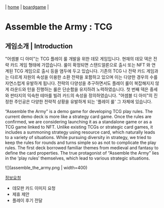 | [home](http://windystudio.com/) | [boardgame](http://windystudio.com/boardgame/) |

# Assemble the Army : TCG

## 게임소개 | Introduction
"어셈블 디 아미"는 TCG 플레이 룰 개발을 위한 데모 게임입니다. 현재의 데모 덱은 전략 카드 게임 형태에 가깝습니다. 룰이 확정되면 스탠드얼론으로 출시 또는 NFT 와 연계된 TCG 게임으로 출시 등을 염두에 두고 있습니다. 기존의 TCG 나 전략 카드 게임과는 다르게 자원의 속성을 이용한 소환 전략을 포함하고 있으며 이는 다양한 경우의 수를 자연스럽게 유발하게 됩니다. 전략의 다양성을 추구하면서도 플레이 룰이 복잡해지지 않게 라운드와 턴을 진행하는 룰은 단순함을 유지하려 노력하였습니다. 첫 번째 덱은 중세와 판타지의 익숙한 테마를 빌려 카드의 속성을 정의하였습니다. "어셈블 디 아미"의 진정한 주인공은 다양한 전략적 상황을 유발하게 되는 '플레이 룰' 그 자체에 있습니다.

“Assemble the Army” is a demo game for developing TCG play rules. The current demo deck is more like a strategy card game. Once the rules are confirmed, we are considering launching it as a standalone game or as a TCG game linked to NFT. Unlike existing TCGs or strategic card games, it includes a summoning strategy using resource card, which naturally leads to a variety of situations. While pursuing diversity in strategy, we tried to keep the rules for rounds and turns simple so as not to complicate the play rules. The first deck borrowed familiar themes from medieval and fantasy to define the card properties. The true protagonist of “Assemble the Army” lies in the ‘play rules’ themselves, which lead to various strategic situations.

![](assemble_the_army.png | width=400)

[정보요청](mailto:info@windystudio.com)
* 데모판 카드 이미지 요청
* 제휴 제안
* 플레이 후기 전달
